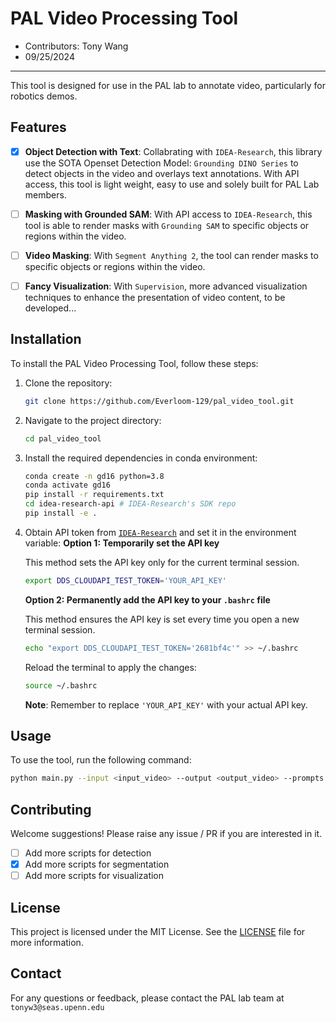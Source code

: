 # PAL Video Processing Tool
- Contributors: Tony Wang
- 09/25/2024
---


This tool is designed for use in the PAL lab to annotate video, particularly for robotics demos.


## Features

- [x] **Object Detection with Text**: Collabrating with `IDEA-Research`, this library use the SOTA Openset Detection Model: `Grounding DINO Series` to detect objects in the video and overlays text annotations. With API access, this tool is light weight, easy to use and solely built for PAL Lab members. 

- [ ] **Masking with Grounded SAM**: With API access to `IDEA-Research`, this tool is able to render masks with `Grounding SAM` to specific objects or regions within the video. 

- [ ] **Video Masking**: With `Segment Anything 2`, the tool can render masks to specific objects or regions within the video.

- [ ] **Fancy Visualization**: With `Supervision`, more advanced visualization techniques to enhance the presentation of video content, to be developed...

## Installation

To install the PAL Video Processing Tool, follow these steps:

1. Clone the repository:
    ```sh
    git clone https://github.com/Everloom-129/pal_video_tool.git
    ```
2. Navigate to the project directory:
    ```sh
    cd pal_video_tool
    ```
3. Install the required dependencies in conda environment:
    ```sh
    conda create -n gd16 python=3.8
    conda activate gd16
    pip install -r requirements.txt
    cd idea-research-api # IDEA-Research's SDK repo
    pip install -e .
    ```
4. Obtain API token from [`IDEA-Research`](https://cloud.deepdataspace.com/dashboard/api-quota) and set it in the environment variable:
    **Option 1: Temporarily set the API key**

    This method sets the API key only for the current terminal session.

    ```sh
    export DDS_CLOUDAPI_TEST_TOKEN='YOUR_API_KEY'
    ```

    **Option 2: Permanently add the API key to your `.bashrc` file**

    This method ensures the API key is set every time you open a new terminal session.

      ```sh
      echo "export DDS_CLOUDAPI_TEST_TOKEN='2681bf4c'" >> ~/.bashrc
      ```

    Reload the terminal to apply the changes:

      ```sh
      source ~/.bashrc
      ```

    **Note**: Remember to replace `'YOUR_API_KEY'` with your actual API key.

## Usage

To use the tool, run the following command:

```sh
python main.py --input <input_video> --output <output_video> --prompts <detection_prompts> #Optional, default output video will be <input_video_name>_pal.mp4
```


## Contributing

Welcome suggestions! Please raise any issue / PR if you are interested in it.
- [ ] Add more scripts for detection
- [x] Add more scripts for segmentation
- [ ] Add more scripts for visualization

## License

This project is licensed under the MIT License. See the [LICENSE](LICENSE) file for more information.

## Contact
For any questions or feedback, please contact the PAL lab team at `tonyw3@seas.upenn.edu`